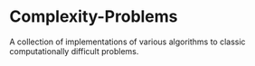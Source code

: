 # Complexity-Problems
A collection of implementations of various algorithms to classic computationally difficult problems.
